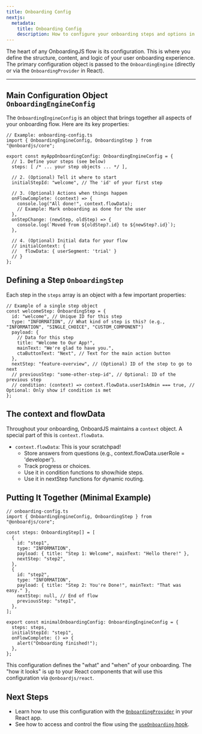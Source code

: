 ```yaml
---
title: Onboarding Config
nextjs:
  metadata:
    title: Onboarding Config
    description: How to configure your onboarding steps and options in OnboardJS.
---
```


The heart of any OnboardingJS flow is its configuration. This is where you define the structure, content, and logic of your user onboarding experience. The primary configuration object is passed to the `OnboardingEngine` (directly or via the `OnboardingProvider` in React).

---

## Main Configuration Object `OnboardingEngineConfig`

The `OnboardingEngineConfig` is an object that brings together all aspects of your onboarding flow. Here are its key properties:

```tsx
// Example: onboarding-config.ts
import { OnboardingEngineConfig, OnboardingStep } from "@onboardjs/core";

export const myAppOnboardingConfig: OnboardingEngineConfig = {
  // 1. Define your steps (see below)
  steps: [ /* ... your step objects ... */ ],

  // 2. (Optional) Tell it where to start
  initialStepId: "welcome", // The 'id' of your first step

  // 3. (Optional) Actions when things happen
  onFlowComplete: (context) => {
    console.log("All done!", context.flowData);
    // Example: Mark onboarding as done for the user
  },
  onStepChange: (newStep, oldStep) => {
    console.log(`Moved from ${oldStep?.id} to ${newStep?.id}`);
  },

  // 4. (Optional) Initial data for your flow
  // initialContext: {
  //   flowData: { userSegment: 'trial' }
  // }
};
```

## Defining a Step `OnboardingStep`

Each step in the `steps` array is an object with a few important properties:

```tsx
// Example of a single step object
const welcomeStep: OnboardingStep = {
  id: "welcome", // Unique ID for this step
  type: "INFORMATION", // What kind of step is this? (e.g., "INFORMATION", "SINGLE_CHOICE", "CUSTOM_COMPONENT")
  payload: {       
    // Data for this step
    title: "Welcome to Our App!",
    mainText: "We're glad to have you.",
    ctaButtonText: "Next", // Text for the main action button
  },
  nextStep: "feature-overview", // (Optional) ID of the step to go to next
  // previousStep: "some-other-step-id", // Optional: ID of the previous step
  // condition: (context) => context.flowData.userIsAdmin === true, // Optional: Only show if condition is met
};
```

## The context and flowData

Throughout your onboarding, OnboardJS maintains a `context` object. A special part of this is `context.flowData`.

- `context.flowData`: This is your scratchpad!
  - Store answers from questions (e.g., context.flowData.userRole = 'developer').
  - Track progress or choices.
  - Use it in condition functions to show/hide steps.
  - Use it in nextStep functions for dynamic routing.

## Putting It Together (Minimal Example)

```tsx
// onboarding-config.ts
import { OnboardingEngineConfig, OnboardingStep } from "@onboardjs/core";

const steps: OnboardingStep[] = [
  {
    id: "step1",
    type: "INFORMATION",
    payload: { title: "Step 1: Welcome", mainText: "Hello there!" },
    nextStep: "step2",
  },
  {
    id: "step2",
    type: "INFORMATION",
    payload: { title: "Step 2: You're Done!", mainText: "That was easy." },
    nextStep: null, // End of flow
    previousStep: "step1",
  },
];

export const minimalOnboardingConfig: OnboardingEngineConfig = {
  steps: steps,
  initialStepId: "step1",
  onFlowComplete: () => {
    alert("Onboarding finished!");
  },
};
```

This configuration defines the "what" and "when" of your onboarding. The "how it looks" is up to your React components that will use this configuration via `@onboardjs/react`.

## Next Steps

- Learn how to use this configuration with the [`OnboardingProvider`](/react/onboarding-provider) in your React app.
- See how to access and control the flow using the [`useOnboarding` hook](/react/use-onboarding-hook).
